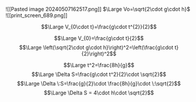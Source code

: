 ![[Pasted image 20240507162517.png]]
$\Large Vo=\sqrt{2\cdot g\cdot h}$
![[print_screen_689.png]]

$$\Large V_{0\cdot t}=\frac{g\cdot t^{2}}{2}$$

$$\Large V_{0}=\frac{g\cdot t}{2}$$
$$\Large \left(\sqrt{2\cdot g\cdot h}\right)^2=\left(\frac{g\cdot t}{2}\right)^2$$

$$\Large t^2=\frac{8h}{g}$$
$$\Large \Delta S=\frac{g\cdot t^2}{2}\cdot \sqrt{2}$$
$$\Large \Delta \:S=\frac{g}{2}\cdot \frac{8h}{g}\cdot \:\sqrt{2}$$
$$\Large \Delta S = 4\cdot h\cdot \sqrt{2}$$
